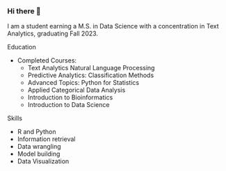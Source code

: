 ### Hi there 👋

<!--
**cadyberry/cadyberry** is a ✨ _special_ ✨ repository because its `README.md` (this file) appears on your GitHub profile.

Here are some ideas to get you started:

- 🔭 I’m currently working on ...
- 🌱 I’m currently learning ...
- 👯 I’m looking to collaborate on ...
- 🤔 I’m looking for help with ...
- 💬 Ask me about ...
- 📫 How to reach me: ...
- 😄 Pronouns: ...
- ⚡ Fun fact: ...
--> 

I am a student earning a M.S. in Data Science with a concentration in Text Analytics, graduating Fall 2023. 

Education

- Completed Courses:
  - Text Analytics Natural Language Processing 
  - Predictive Analytics: Classification Methods
  - Advanced Topics: Python for Statistics
  - Applied Categorical Data Analysis
  - Introduction to Bioinformatics
  - Introduction to Data Science

Skills
 
  - R and Python
  - Information retrieval
  - Data wrangling
  - Model building
  - Data Visualization
